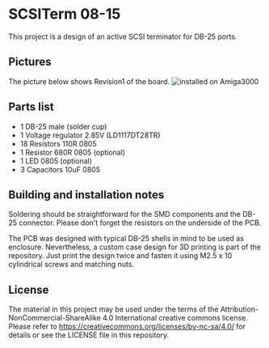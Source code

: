 # SCSITerm 08-15 

This project is a design of an active SCSI terminator for DB-25 ports.

## Pictures

The picture below shows Revision1 of the board.
![installed on Amiga3000](https://gitlab.com/HenrykRichter/a1200okirtc/raw/master/Pics/A1200okiled_installed.jpg)


## Parts list
- 1  DB-25 male (solder cup)
- 1  Voltage regulator 2.85V (LD1117DT28TR)
- 18 Resistors 110R 0805
- 1  Resistor 680R 0805 (optional)
- 1  LED 0805 (optional)
- 3  Capacitors 10uF 0805

## Building and installation notes
Soldering should be straightforward for the SMD components and the DB-25 connector. Please don't forget the resistors on the underside of the PCB.

The PCB was designed with typical DB-25 shells in mind to be used as enclosure. Nevertheless, a custom case design for 3D printing is part of the repository. Just print the design twice and fasten it using M2.5 x 10 cylindrical screws and matching nuts.

## License

The material in this project may be used under the terms of the Attribution-NonCommercial-ShareAlike 4.0 International creative commons license. Please refer to https://creativecommons.org/licenses/by-nc-sa/4.0/ for details or see the LICENSE file in this repository.
